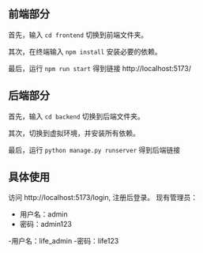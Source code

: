 ## 前端部分

首先，输入 `cd frontend` 切换到前端文件夹。

其次，在终端输入 `npm install` 安装必要的依赖。

最后，运行 `npm run start` 得到链接 http://localhost:5173/

## 后端部分

首先，输入 `cd backend` 切换到后端文件夹。

其次，切换到虚拟环境，并安装所有依赖。

最后，运行 `python manage.py runserver` 得到后端链接 

## 具体使用
访问 http://localhost:5173/login, 注册后登录。
现有管理员：
- 用户名：admin
- 密码：admin123

-用户名：life_admin
-密码：life123
